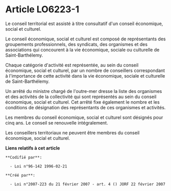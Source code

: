 # Article LO6223-1

Le conseil territorial est assisté à titre consultatif d'un conseil économique, social et culturel.

Le conseil économique, social et culturel est composé de représentants des groupements professionnels, des syndicats, des
organismes et des associations qui concourent à la vie économique, sociale ou culturelle de Saint-Barthélemy.

Chaque catégorie d'activité est représentée, au sein du conseil économique, social et culturel, par un nombre de conseillers
correspondant à l'importance de cette activité dans la vie économique, sociale et culturelle de Saint-Barthélemy.

Un arrêté du ministre chargé de l'outre-mer dresse la liste des organismes et des activités de la collectivité qui sont
représentés au sein du conseil économique, social et culturel. Cet arrêté fixe également le nombre et les conditions de
désignation des représentants de ces organismes et activités.

Les membres du conseil économique, social et culturel sont désignés pour cinq ans. Le conseil se renouvelle intégralement.

Les conseillers territoriaux ne peuvent être membres du conseil économique, social et culturel.

**Liens relatifs à cet article**

	**Codifié par**:

	  - Loi n°96-142 1996-02-21

	**Créé par**:

	  - Loi n°2007-223 du 21 février 2007 - art. 4 () JORF 22 février 2007
